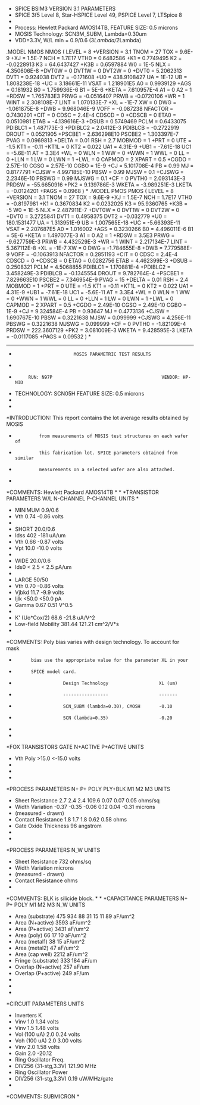 * SPICE BSIM3 VERSION 3.1 PARAMETERS
* SPICE 3f5 Level 8, Star-HSPICE Level 49, PSPICE Level 7, LTSpice 8
*
* Process: Hewlett Packard AMOS14TB, FEATURE SIZE: 0.5 microns
* MOSIS Technology: SCN3M_SUBM, Lambda=0.30um
* VDD=3.3V, W/L min = 0.9/0.6 (3*Lambda/2*Lambda)

.MODEL NMOS NMOS (                                LEVEL   = 8
+VERSION = 3.1            TNOM    = 27             TOX     = 9.6E-9
+XJ      = 1.5E-7         NCH     = 1.7E17         VTH0    = 0.6482586
+K1      = 0.7749495      K2      = -0.0228913     K3      = 64.6437427
+K3B     = 0.6597884      W0      = 1E-5           NLX     = 4.350606E-8
+DVT0W   = 0              DVT1W   = 0              DVT2W   = 0
+DVT0    = 5.2062313      DVT1    = 0.924038       DVT2    = -0.171608
+U0      = 438.9108427    UA      = 1E-12          UB      = 1.808238E-18
+UC      = 3.18661E-11    VSAT    = 1.218901E5     A0      = 0.9939129
+AGS     = 0.181932       B0      = 1.759936E-6    B1      = 5E-6
+KETA    = 7.610957E-4    A1      = 0              A2      = 1
+RDSW    = 1.765783E3     PRWG    = -0.0516407     PRWB    = -0.0720106
+WR      = 1              WINT    = 2.308108E-7    LINT    = 1.070133E-7
+XL      = -1E-7          XW      = 0              DWG     = -1.061875E-8
+DWB     = 9.968046E-9    VOFF    = -0.087238      NFACTOR = 0.7430201
+CIT     = 0              CDSC    = 2.4E-4         CDSCD   = 0
+CDSCB   = 0              ETA0    = 0.0510981      ETAB    = -4.139616E-3
+DSUB    = 0.5749469      PCLM    = 0.6433075      PDIBLC1 = 1.487173E-3
+PDIBLC2 = 2.0412E-3      PDIBLCB = -0.2722919     DROUT   = 0.0521905
+PSCBE1  = 2.636298E10    PSCBE2  = 1.303397E-7    PVAG    = 0.0969813
+DELTA   = 0.01           RSH     = 2.7            MOBMOD  = 1
+PRT     = 0              UTE     = -1.5           KT1     = -0.11
+KT1L    = 0              KT2     = 0.022          UA1     = 4.31E-9
+UB1     = -7.61E-18      UC1     = -5.6E-11       AT      = 3.3E4
+WL      = 0              WLN     = 1              WW      = 0
+WWN     = 1              WWL     = 0              LL      = 0
+LLN     = 1              LW      = 0              LWN     = 1
+LWL     = 0              CAPMOD  = 2              XPART   = 0.5
+CGDO    = 2.57E-10       CGSO    = 2.57E-10       CGBO    = 1E-9
+CJ      = 5.101708E-4    PB      = 0.99           MJ      = 0.8177791
+CJSW    = 4.997185E-10   PBSW    = 0.99           MJSW    = 0.1
+CJSWG   = 2.2346E-10     PBSWG   = 0.99           MJSWG   = 0.1
+CF      = 0              PVTH0   = 2.093143E-3    PRDSW   = -55.6650916
+PK2     = 9.139786E-3    WKETA   = -3.989251E-3   LKETA   = -0.0124201
+PAGS    = 0.0968          )
*
.MODEL PMOS PMOS (                                LEVEL   = 8
+VERSION = 3.1            TNOM    = 27             TOX     = 9.6E-9
+XJ      = 1.5E-7         NCH     = 1.7E17         VTH0    = -0.8197981
+K1      = 0.3670834      K2      = 0.0232025      K3      = 95.9360765
+K3B     = -5             W0      = 1E-5           NLX     = 2.487911E-7
+DVT0W   = 0              DVT1W   = 0              DVT2W   = 0
+DVT0    = 3.2725841      DVT1    = 0.4958375      DVT2    = -0.032779
+U0      = 180.1531477    UA      = 1.313951E-9    UB      = 1.007565E-18
+UC      = -5.66393E-11   VSAT    = 2.207687E5     A0      = 1.016002
+AGS     = 0.3230266      B0      = 4.496011E-6    B1      = 5E-6
+KETA    = 1.497077E-3    A1      = 0              A2      = 1
+RDSW    = 3.5E3          PRWG    = -9.627759E-3   PRWB    = 4.432529E-3
+WR      = 1              WINT    = 2.217134E-7    LINT    = 5.367112E-8
+XL      = -1E-7          XW      = 0              DWG     = -1.784655E-8
+DWB     = 7.779588E-9    VOFF    = -0.1063913     NFACTOR = 0.2851193
+CIT     = 0              CDSC    = 2.4E-4         CDSCD   = 0
+CDSCB   = 0              ETA0    = 0.0282756      ETAB    = 4.462399E-3
+DSUB    = 0.2508321      PCLM    = 4.5068855      PDIBLC1 = 1.170881E-4
+PDIBLC2 = 3.458249E-3    PDIBLCB = -0.1345554     DROUT   = 9.782764E-4
+PSCBE1  = 7.829663E10    PSCBE2  = 7.346954E-9    PVAG    = 15
+DELTA   = 0.01           RSH     = 2.4            MOBMOD  = 1
+PRT     = 0              UTE     = -1.5           KT1     = -0.11
+KT1L    = 0              KT2     = 0.022          UA1     = 4.31E-9
+UB1     = -7.61E-18      UC1     = -5.6E-11       AT      = 3.3E4
+WL      = 0              WLN     = 1              WW      = 0
+WWN     = 1              WWL     = 0              LL      = 0
+LLN     = 1              LW      = 0              LWN     = 1
+LWL     = 0              CAPMOD  = 2              XPART   = 0.5
+CGDO    = 2.49E-10       CGSO    = 2.49E-10       CGBO    = 1E-9
+CJ      = 9.324584E-4    PB      = 0.93647        MJ      = 0.4773136
+CJSW    = 1.690767E-10   PBSW    = 0.3221638      MJSW    = 0.099999
+CJSWG   = 4.256E-11      PBSWG   = 0.3221638      MJSWG   = 0.099999
+CF      = 0              PVTH0   = -1.82109E-4    PRDSW   = 222.3607129
+PK2     = 3.081009E-3    WKETA   = 9.428595E-3    LKETA   = -0.0117085
+PAGS    = 0.09532         )
*

*************************************************************************************
*                           MOSIS PARAMETRIC TEST RESULTS
*
*          RUN: N97P                                         VENDOR: HP-NID
*    TECHNOLOGY: SCN05H                                FEATURE SIZE: 0.5 microns
*
*
*INTRODUCTION: This report contains the lot average results obtained by MOSIS
*              from measurements of MOSIS test structures on each wafer of
*              this fabrication lot. SPICE parameters obtained from similar
*              measurements on a selected wafer are also attached.
*
*COMMENTS: Hewlett Packard AMOS14TB
*
*
*TRANSISTOR PARAMETERS     W/L      N-CHANNEL P-CHANNEL  UNITS
*
* MINIMUM                  0.9/0.6
*  Vth                                   0.74     -0.86  volts
*
* SHORT                    20.0/0.6
*  Idss                                402      -181     uA/um
*  Vth                                   0.66     -0.87  volts
*  Vpt                                  10.0     -10.0   volts
*
* WIDE                     20.0/0.6
*  Ids0                                < 2.5     < 2.5   pA/um
*
* LARGE                    50/50
*  Vth                                   0.70     -0.86  volts
*  Vjbkd                                11.7      -9.9   volts
*  Ijlk                                <50.0     <50.0   pA
*  Gamma                                 0.67      0.51  V^0.5
*
* K' (Uo*Cox/2)                         68.6     -21.8   uA/V^2
* Low-field Mobility                   381.44    121.21  cm^2/V*s
*
*COMMENTS: Poly bias varies with design technology. To account for mask
*           bias use the appropriate value for the parameter XL in your
*           SPICE model card.
*                       Design Technology                   XL (um)
*                       -----------------                   -------
*                       SCN_SUBM (lambda=0.30), CMOSH       -0.10
*                       SCN (lambda=0.35)                   -0.20
*
*
*FOX TRANSISTORS           GATE      N+ACTIVE  P+ACTIVE  UNITS
* Vth                      Poly        >15.0    <-15.0   volts
*
*
*
*PROCESS PARAMETERS    N+     P+      POLY  PLY+BLK   M1    M2     M3   UNITS
* Sheet Resistance      2.7    2.4    2.4    109.6   0.07  0.07   0.05  ohms/sq
* Width Variation      -0.37  -0.35  -0.06           0.12  0.04  -0.31  microns
*  (measured - drawn)
* Contact Resistance    1.8    1.7    1.8                  0.62   0.58  ohms
* Gate Oxide Thickness 96                                               angstrom
*
*
*PROCESS PARAMETERS         N_W      UNITS
* Sheet Resistance           732     ohms/sq
* Width Variation                    microns
*  (measured - drawn)
* Contact Resistance                 ohms
*
*COMMENTS: BLK is silicide block.
*
*
*CAPACITANCE PARAMETERS    N+    P+    POLY    M1    M2    M3    N_W     UNITS
* Area (substrate)        475   934     88     31    15    11      89    aF/um^2
* Area (N+active)                     3593                               aF/um^2
* Area (P+active)                     3431                               aF/um^2
* Area (poly)                                  66    17    10            aF/um^2
* Area (metal1)                                      38    15            aF/um^2
* Area (metal2)                                            47            aF/um^2
* Area (cap well)                     2212                               aF/um^2
* Fringe (substrate)      333   184                                      aF/um
* Overlap (N+active)                   257                               aF/um
* Overlap (P+active)                   249                               aF/um
*
*
*
*CIRCUIT PARAMETERS                            UNITS
* Inverters                     K
*  Vinv                        1.0       1.34  volts
*  Vinv                        1.5       1.48  volts
*  Vol (100 uA)                2.0       0.24  volts
*  Voh (100 uA)                2.0       3.00  volts
*  Vinv                        2.0       1.58  volts
*  Gain                        2.0     -20.12
* Ring Oscillator Freq.
*  DIV256 (31-stg,3.3V)                121.90  MHz
* Ring Oscillator Power
*  DIV256 (31-stg,3.3V)                  0.19  uW/MHz/gate
*
*COMMENTS: SUBMICRON
*
